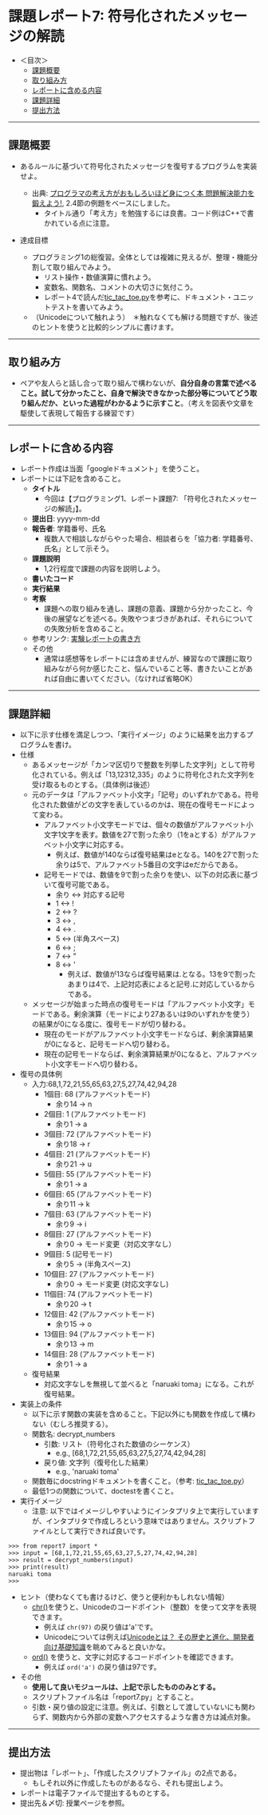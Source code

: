# 課題レポート7: 符号化されたメッセージの解読

- ＜目次＞
  - <a href="#abst">課題概要</a>
  - <a href="#howto">取り組み方</a>
  - <a href="#report">レポートに含める内容</a>
  - <a href="#level1">課題詳細</a>
  - <a href="#upload">提出方法</a>

<hr>

## <a name="abst">課題概要</a>
- あるルールに基づいて符号化されたメッセージを復号するプログラムを実装せよ。
  - 出典: [プログラマの考え方がおもしろいほど身につく本 問題解決能力を鍛えよう!](https://www.amazon.co.jp/プログラマの考え方がおもしろいほど身につく本-問題解決能力を鍛えよう-V-Anton-Spraul/dp/4048869558), 2.4節の例題をベースにしました。
    - タイトル通り「考え方」を勉強するには良書。コード例はC++で書かれている点に注意。

- 達成目標
  - プログラミング1の総復習。全体としては複雑に見えるが、整理・機能分割して取り組んでみよう。
    - リスト操作・数値演算に慣れよう。
    - 変数名、関数名、コメントの大切さに気付こう。
    - レポート4で読んだ[tic_tac_toe.py](https://github.com/naltoma/python_intro/blob/master/report/tic_tac_toe.py)を参考に、ドキュメント・ユニットテストを書いてみよう。
  - （Unicodeについて触れよう）　＊触れなくても解ける問題ですが、後述のヒントを使うと比較的シンプルに書けます。

<hr>

## <a name="howto">取り組み方</a>
- ペアや友人らと話し合って取り組んで構わないが、**自分自身の言葉で述べること。試して分かったこと、自身で解決できなかった部分等についてどう取り組んだか、といった過程がわかるように示すこと**。（考えを図表や文章を駆使して表現して報告する練習です）

<hr>

## <a name="report">レポートに含める内容</a>
- レポート作成は当面「googleドキュメント」を使うこと。
- レポートには下記を含めること。
  - **タイトル**
    - 今回は【プログラミング1、レポート課題7: 「符号化されたメッセージの解読」】。
  - **提出日**: yyyy-mm-dd
  - **報告者**: 学籍番号、氏名
    - 複数人で相談しながらやった場合、相談者らを「協力者: 学籍番号、氏名」として示そう。
  - **課題説明**
    - 1,2行程度で課題の内容を説明しよう。
  - **書いたコード**
  - **実行結果**
  - **考察**
    - 課題への取り組みを通し、課題の意義、課題から分かったこと、今後の展望などを述べる。失敗やつまづきがあれば、それらについての失敗分析を含めること。
  - 参考リンク: [実験レポートの書き方](http://www.report.gusoku.net/jikken/jikkenreport.html)
  - その他
    - 通常は感想等をレポートには含めませんが、練習なので課題に取り組みながら何か感じたこと、悩んでいること等、書きたいことがあれば自由に書いてください。（なければ省略OK）

<hr>

## <a name="level">課題詳細</a>
- 以下に示す仕様を満足しつつ、「実行イメージ」のように結果を出力するプログラムを書け。
- 仕様
  - あるメッセージが「カンマ区切りで整数を列挙した文字列」として符号化されている。例えば「13,12312,335」のように符号化された文字列を受け取るものとする。（具体例は後述）
  - 元のデータは「アルファベット小文字」「記号」のいずれかである。符号化された数値がどの文字を表しているのかは、現在の復号モードによって変わる。
    - アルファベット小文字モードでは、個々の数値がアルファベット小文字1文字を表す。数値を27で割った余り（1をaとする）がアルファベット小文字に対応する。
      - 例えば、数値が140ならば復号結果はeとなる。140を27で割った余りは5で、アルファベット5番目の文字はeだからである。
    - 記号モードでは、数値を9で割った余りを使い、以下の対応表に基づいて復号可能である。
      - 余り <-> 対応する記号
      - 1 <-> !
      - 2 <-> ?
      - 3 <-> ,
      - 4 <-> .
      - 5 <->  (半角スペース)
      - 6 <-> ;
      - 7 <-> "
      - 8 <-> '
        - 例えば、数値が13ならば復号結果は.となる。13を9で割ったあまりは4で、上記対応表によると記号.に対応しているからである。
  - メッセージが始まった時点の復号モードは「アルファベット小文字」モードである。剰余演算（モードにより27あるいは9のいずれかを使う）の結果が0になる度に、復号モードが切り替わる。
    - 現在のモードがアルファベット小文字モードならば、剰余演算結果が0になると、記号モードへ切り替わる。
    - 現在の記号モードならば、剰余演算結果が0になると、アルファベット小文字モードへ切り替わる。
- 復号の具体例
  - 入力:68,1,72,21,55,65,63,27,5,27,74,42,94,28
    - 1個目: 68 (アルファベットモード)
      - 余り14 -> n
    - 2個目: 1 (アルファベットモード)
      - 余り1 -> a
    - 3個目: 72 (アルファベットモード)
      - 余り18 -> r
    - 4個目: 21 (アルファベットモード)
      - 余り21 -> u
    - 5個目: 55 (アルファベットモード)
      - 余り1 -> a
    - 6個目: 65 (アルファベットモード)
      - 余り11 -> k
    - 7個目: 63 (アルファベットモード)
      - 余り9 -> i
    - 8個目: 27 (アルファベットモード)
      - 余り0 -> モード変更（対応文字なし）
    - 9個目: 5 (記号モード)
      - 余り5 ->  (半角スペース)
    - 10個目: 27 (アルファベットモード)
      - 余り0 -> モード変更 (対応文字なし)
    - 11個目: 74 (アルファベットモード)
      - 余り20 -> t
    - 12個目: 42 (アルファベットモード)
      - 余り15 -> o
    - 13個目: 94 (アルファベットモード)
      - 余り13 -> m
    - 14個目: 28 (アルファベットモード)
      - 余り1 -> a
  - 復号結果
    - 対応文字なしを無視して並べると「naruaki toma」になる。これが復号結果。
- 実装上の条件
  - 以下に示す関数の実装を含めること。下記以外にも関数を作成して構わない（むしろ推奨する）。
  - 関数名: decrypt_numbers
    - 引数: リスト（符号化された数値のシーケンス）
      - e.g., [68,1,72,21,55,65,63,27,5,27,74,42,94,28]
    - 戻り値: 文字列（復号化した結果）
      - e.g., 'naruaki toma'
  - 関数毎にdocstringドキュメントを書くこと。（参考: [tic_tac_toe.py](https://github.com/naltoma/python_intro/blob/master/report/tic_tac_toe.py)）
  - 最低1つの関数について、doctestを書くこと。
- 実行イメージ
  - 注意: 以下ではイメージしやすいようにインタプリタ上で実行していますが、インタプリタで作成しろという意味ではありません。スクリプトファイルとして実行できれば良いです。

```
>>> from report7 import *
>>> input = [68,1,72,21,55,65,63,27,5,27,74,42,94,28]
>>> result = decrypt_numbers(input)
>>> print(result)
naruaki toma
>>>
```

- ヒント（使わなくても書けるけど、使うと便利かもしれない情報）
  - [chr()](https://docs.python.org/3/library/functions.html#chr)を使うと、Unicodeのコードポイント（整数）を使って文字を表現できます。
    - 例えば ``chr(97)`` の戻り値は'a'です。
    - Unicodeについては例えば[Unicodeとは？ その歴史と進化、開発者向け基礎知識](http://www.buildinsider.net/language/csharpunicode/01)を眺めてみると良いかな。
  - [ord()](https://docs.python.org/3/library/functions.html#ord) を使うと、文字に対応するコードポイントを確認できます。
    - 例えば ``ord('a')`` の戻り値は97です。
- その他
  - **使用して良いモジュールは、上記で示したもののみとする。**
  - スクリプトファイル名は「report7.py」とすること。
  - 引数・戻り値の設定に注意。例えば、引数として渡していないにも関わらず、関数内から外部の変数へアクセスするような書き方は減点対象。

<hr>

## <a name="upload">提出方法</a>
- 提出物は「レポート」、「作成したスクリプトファイル」の2点である。
  - もしそれ以外に作成したものがあるなら、それも提出しよう。
- レポートは電子ファイルで提出するものとする。
- 提出先＆〆切: 授業ページを参照。
